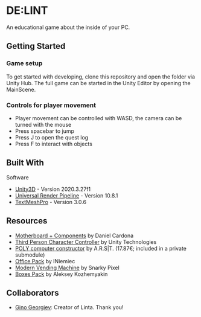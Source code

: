 ﻿# DE:LINT

An educational game about the inside of your PC.

## Getting Started
 
### Game setup

To get started with developing, clone this repository and open the folder via Unity Hub. 
The full game can be started in the Unity Editor by opening the MainScene.

### Controls for player movement

* Player movement can be controlled with WASD, the camera can be turned with the mouse
* Press spacebar to jump
* Press J to open the quest log
* Press F to interact with objects

## Built With
Software
* [Unity3D](https://unity3d.com/unity/whats-new/2020.3.27) - Version 2020.3.27f1
* [Universal Render Pipeline](https://docs.unity3d.com/Packages/com.unity.render-pipelines.universal@10.8/manual/index.html) - Version 10.8.1
* [TextMeshPro](https://docs.unity3d.com/Packages/com.unity.textmeshpro@3.0/manual/index.html) - Version 3.0.6

## Resources

* [Motherboard + Components](https://sketchfab.com/3d-models/motherboard-components-3bc94057328243d4b341a55f59160f8a) by Daniel Cardona
* [Third Person Character Controller](https://assetstore.unity.com/packages/essentials/starter-assets-third-person-character-controller-196526) by Unity Technologies
* [POLY computer constructor](https://assetstore.unity.com/packages/3d/props/poly-computer-constructor-204016) by A.R.S|T. (17.87€; included in a private submodule)
* [Office Pack](https://assetstore.unity.com/packages/3d/environments/office-pack-201301) by INiemiec
* [Modern Vending Machine](https://assetstore.unity.com/packages/3d/props/electronics/modern-vending-machine-pbr-127874) by Snarky Pixel
* [Boxes Pack](https://assetstore.unity.com/packages/3d/props/furniture/boxes-pack-32717) by Aleksey Kozhemyakin 

## Collaborators

* [Gino Georgiev](https://github.com/ginogeorgiev): Creator of Linta. Thank you! 


